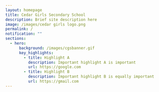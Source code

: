 ```yaml
---
layout: homepage
title: Cedar Girls Secondary School
description: Brief site description here
image: /images/cedar girls logo.png
permalink: /
notification: ""
sections:
  - hero:
      background: /images/cgsbanner.gif
      key_highlights:
        - title: Highlight A
          description: Important highlight A is important
          url: https://google.com
        - title: Highlight B
          description: Important highlight B is equally important
          url: https://gmail.com
---
```

